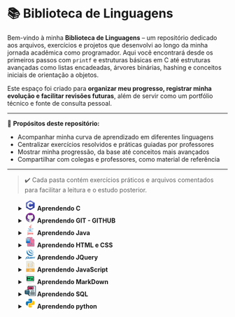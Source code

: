 # 📚 Biblioteca de Linguagens

Bem-vindo à minha **Biblioteca de Linguagens** – um repositório dedicado aos arquivos, exercícios e projetos que desenvolvi ao longo da minha jornada acadêmica como programador. Aqui você encontrará desde os primeiros passos com `printf` e estruturas básicas em C até estruturas avançadas como listas encadeadas, árvores binárias, hashing e conceitos iniciais de orientação a objetos.

Este espaço foi criado para **organizar meu progresso, registrar minha evolução e facilitar revisões futuras**, além de servir como um portfólio técnico e fonte de consulta pessoal.

---

📌 **Propósitos deste repositório:**
- Acompanhar minha curva de aprendizado em diferentes linguagens
- Centralizar exercícios resolvidos e práticas guiadas por professores
- Mostrar minha progressão, da base até conceitos mais avançados
- Compartilhar com colegas e professores, como material de referência

---

> ✔️ Cada pasta contém exercícios práticos e arquivos comentados para facilitar a leitura e o estudo posterior.

<details style="margin-left:5%">
	<summary>
		<b> 
			<img src="Assets/img/c.png" width="25px"/>
			Aprendendo C
		</b>
	</summary>
	<a href="AprendendoLinguagens/C/Estrutura_basica/main.c" style="margin-left:5%">Exercícios básicos</a>	
	<br>
	<a href="AprendendoLinguagens/C/Estrutura_de_selecao/main.c" style="margin-left:5%">Estrutura de selecao</a>
	<br>
	<a href="AprendendoLinguagens/C/Estrutura de repeticao/main.c" style="margin-left:5%">Estrutura de Repeticao</a>
	<br>
	<a href="AprendendoLinguagens/C/Matrizes_E_Vetores/main.c" style="margin-left:5%">Matrizes e Vetores</a>
	<br>
	<a href="AprendendoLinguagens/C/Modularizacao/main.c" style="margin-left:5%">Modularização</a>
	<br>
	<a href="AprendendoLinguagens/C/Ponteiros/main.c" style="margin-left:5%">Ponteiros</a>
	<br>
	<a href="AprendendoLinguagens/C/Alocacao_dinamica_de_memoria/alocacao_em_vetor_dinamico.c" style="margin-left:5%">Alocação Dinâmica de Memória</a>
	<br>
	<a href="AprendendoLinguagens/C/Lista_encadeada/main.c" style="margin-left:5%">Lista Encadeada</a>
	<br>
	<a href="AprendendoLinguagens/C/Lista_encadeada_dupla/main.c" style="margin-left:5%">Lista Encadeada Dupla</a>
	<br>
	<a href="AprendendoLinguagens/C/Lisca_encadeada_FIFO/main.c" style="margin-left:5%">Lista Encadeada FIFO</a>
	<br>
	<a href="AprendendoLinguagens/C/Lista_encadeada_LIFO/main.c" style="margin-left:5%">Lista Encadeada LIFO</a>
	<br>
	<a href="AprendendoLinguagens/C/Busca_linear/main.c" style="margin-left:5%">Busca Linear</a>
	<br>
	<a href="AprendendoLinguagens/C/Busca_binaria/Busca_Binaria.c" style="margin-left:5%">Busca Binaria</a>
	<br>
	<a href="AprendendoLinguagens/C/Quick Sort" style="margin-left:5%">Quick Sort</a>
	<br>
	<a href="AprendendoLinguagens/C/Arvore_Busca_Binaria/main.c" style="margin-left:5%">Arvore Busca Binaria</a>
	<br>
	<a href="AprendendoLinguagens/C/Arvore_Busca_Balanceada/main.c" style="margin-left:5%">Arvore Busca Balanceada</a>
	<br>
	<a href="AprendendoLinguagens/C/Hashing/hash_varios_dados.c" style="margin-left:5%">Hashing</a>
	<br>
	<a href="AprendendoLinguagens/C/Orientacao_A_Objetos/main.c" style="margin-left:5%">Orientacao A Objetos</a>
	<br>
</details>

<details style="margin-left:5%">
	<summary>
		<b> 
			<img src="Assets/img/github.png" width="25px"/>
			Aprendendo GIT - GITHUB
		</b>
	</summary>
	<a href="AprendendoLinguagens/GIT-GITHUB/Comandos_Git.mkd" style="margin-left:5%">Comandos</a>
	<br>
</details>

<details style="margin-left:5%">
	<summary>
		<b> 
			<img src="Assets/img/java.png" width="25px"/>
			Aprendendo Java
		</b>
	</summary>
	<a href="AprendendoLinguagens/Java/Vetores/Vetores.java" style="margin-left:5%">Vetores</a>
	<br>
	<a href="AprendendoLinguagens/Java/Listas/listas.java" style="margin-left:5%">Listas</a>
	<br>
	<a href="AprendendoLinguagens/Java/Registros/registros.java" style="margin-left:5%">Registros</a>
	<br>
	<a href="AprendendoLinguagens/Java/Objetos/Tempo.java" style="margin-left:5%">Orientação a objetos</a>
	<br>
	<a href="AprendendoLinguagens/Java/Heranca/Principal.java" style="margin-left:5%">Heranças</a>
	<br>
	<a href="AprendendoLinguagens/Java/HashMap/hashMap.java" style="margin-left:5%">HashMap</a>
	<br>
	<a href="AprendendoLinguagens/Java/Associacao_classes/Contato.java" style="margin-left:5%">Associação entre classes</a>
	<br>
	<a href="AprendendoLinguagens/Java/Classe_abstrata_polimorfismo/Funcionario.java" style="margin-left:5%">Polimorfismo e abstração</a>
	<br>
	<a href="AprendendoLinguagens/Java/Conexao_BD/App.java" style="margin-left:5%">Java com Banco de Dados</a>
	<br>
	<a href="AprendendoLinguagens/Java/Interface_grafica_JSwing/main/Principal.java" style="margin-left:5%">Interfaces gráficas</a>
	<br>
</details>

<details style="margin-left:5%">
	<summary>
		<b> 
			<img src="Assets/img/htmlcss.png" width="25px"/>
			Aprendendo HTML e CSS
		</b>
	</summary>
	<a href="AprendendoLinguagens/Html-Css/Botoes_animado" style="margin-left:5%">Botoes animado</a>
	<a href="https://guilhermeamarilho.github.io/ArquivosAprendendoLinguagens/Html-Css/Botoes_animado/" style="margin-left:5%">Demo</a>
	<br>
	<a href="AprendendoLinguagens/Html-Css/Carousel" style="margin-left:5%">Carrossel de imagens</a>
	<a href="https://guilhermeamarilho.github.io/ArquivosAprendendoLinguagens/Html-Css/Carousel/" style="margin-left:5%">Demo</a>
	<br>
	<a href="AprendendoLinguagens/Html-Css/Carregamento_neon" style="margin-left:5%">Carregamento neon</a>
	<a href="https://guilhermeamarilho.github.io/ArquivosAprendendoLinguagens/Html-Css/Carregamento_neon/" style="margin-left:5%">Demo</a>
	<br>
	<a href="AprendendoLinguagens/Html-Css/Carrossel_Imagens" style="margin-left:5%">Carrossel de imagens automático</a>
	<a href="https://guilhermeamarilho.github.io/ArquivosAprendendoLinguagens/Html-Css/Carrossel_Imagens" style="margin-left:5%">Demo</a>
	<br>
	<a href="AprendendoLinguagens/Html-Css/Cartao_flutuante/" style="margin-left:5%">Cartão flutuante</a>
	<a href="https://guilhermeamarilho.github.io/ArquivosAprendendoLinguagens/Html-Css/Cartao_flutuante/" style="margin-left:5%">Demo</a>
	<br>
	<a href="AprendendoLinguagens/Html-Css/Home_netflix" style="margin-left:5%">Home Netflix</a>
	<a href="https://guilhermeamarilho.github.io/ArquivosAprendendoLinguagens/Html-Css/Home_netflix" style="margin-left:5%">Demo</a>
	<br>
	<a href="AprendendoLinguagens/Html-Css/guilhermeamarilho.github.io" style="margin-left:5%">Primeiro portifólio</a>
	<a href="https://guilhermeamarilho.github.io/ArquivosAprendendoLinguagens/Html-Css/guilhermeamarilho.github.io" style="margin-left:5%">Demo</a>
	<br>
	<a href="AprendendoLinguagens/Html-Css/Navbar_dropOptions" style="margin-left:5%">Navbar com drop</a>
	<a href="https://guilhermeamarilho.github.io/ArquivosAprendendoLinguagens/Html-Css/Navbar_dropOptions" style="margin-left:5%">Demo</a>
	<br>
	<a href="AprendendoLinguagens/Html-Css/Projeto_responsivo_cinema" style="margin-left:5%">Projeto responsivo cinema</a>
	<a href="https://guilhermeamarilho.github.io/ArquivosAprendendoLinguagens/Html-Css/Projeto_responsivo_cinema" style="margin-left:5%">Demo</a>
	<br>
	<a href="AprendendoLinguagens/Html-Css/Seletor_de_cores" style="margin-left:5%">Seletor de cores</a>
	<a href="https://guilhermeamarilho.github.io/ArquivosAprendendoLinguagens/Html-Css/Seletor_de_cores" style="margin-left:5%">Demo</a>
	<br>
	<a href="AprendendoLinguagens/Html-Css/Social_icon_glass" style="margin-left:5%">Cartão social vitrificado</a>
	<a href="https://guilhermeamarilho.github.io/ArquivosAprendendoLinguagens/Html-Css/Social_icon_glass" style="margin-left:5%">Demo</a>
	<br>
	<a href="AprendendoLinguagens/Html-Css/Texto_3d" style="margin-left:5%">Texto 3d</a>
	<a href="https://guilhermeamarilho.github.io/ArquivosAprendendoLinguagens/Html-Css/Texto_3d" style="margin-left:5%">Demo</a>
	<br>
</details>
<details style="margin-left:5%">
	<summary>
		<b> 
			<img src="Assets/img/jquery.png" width="25px"/>
			Aprendendo JQuery
		</b>
	</summary>
	<a href="AprendendoLinguagens/Jquery/Get_Starter/Funcao_base.js" style="margin-left:5%">Introdução</a>
	<br>
	<a href="AprendendoLinguagens/Jquery/Imprimindo_mensagem/jquery/impressao.js" style="margin-left:5%">Imprimindo mensagem</a>
	<br>
	<a href="AprendendoLinguagens/Jquery/Animando_div/index.html" style="margin-left:5%">Animações básicas</a>
	<br>
	<a href="AprendendoLinguagens/Jquery/Manipulacao_eventos/index.html" style="margin-left:5%">Manipulação de eventos</a>
	<br>
	<a href="AprendendoLinguagens/Jquery/Exemplo_json/Exemplo_dados_artistas.js" style="margin-left:5%">Exemplos de JSON</a>
	<br>
	<a href="AprendendoLinguagens/Jquery/Carregando_JSon/index.html" style="margin-left:5%">Carregar JSON com JQuery</a>
	<br>
</details>
<details style="margin-left:5%">
	<summary>
		<b> 
			<img src="Assets/img/javascript.png" width="25px"/>
			Aprendendo JavaScript
		</b>
	</summary>
	<a href="AprendendoLinguagens/Js/Strings/contagem%20de%20letra.html" style="margin-left:5%">Strings</a>
	<br>
	<a href="AprendendoLinguagens/Js/Numeros_complexos/NumerosComplexos.js" style="margin-left:5%">Numeros complexos</a>
	<br>
	<a href="AprendendoLinguagens/Js/Exercicios_JS" style="margin-left:5%">Lista de xercicios</a>
	<br>
	<a href="AprendendoLinguagens/Js/Registros" style="margin-left:5%">Registros</a>
	<br>
	<a href="AprendendoLinguagens/Js/Objetos" style="margin-left:5%">Orientação de objetos</a>
	<br>
	<a href="AprendendoLinguagens/Js/Eventos_basico/index.html" style="margin-left:5%">Eventos básico</a>
	<br>
	<a href="AprendendoLinguagens/Js/Eventos_cinema/trabalhodocinema.html" style="margin-left:5%">Eventos cinema</a>
	<br>
	<a href="AprendendoLinguagens/Js/GoogleMaps/mapa.html" style="margin-left:5%">API Google Maps</a>
	<br>
	<a href="AprendendoLinguagens/Js/Projeto_Letroca/trabalho%20letroca.html" style="margin-left:5%">Projeto letroca</a>
	<br>
	<a href="AprendendoLinguagens/Js/Uno/uno%20modo%202.html" style="margin-left:5%">Projeto final - Uno</a>
	<br>
</details>
<details style="margin-left:5%">
	<summary>
		<b> 
			<img src="Assets/img/markdown.png" width="25px"/>
			Aprendendo MarkDown
		</b>
	</summary>
	<a href="AprendendoLinguagens/Markdown/Comandos_MarkDown.mkd" style="margin-left:5%">Aprendendo MarkDown</a>
</details>
<details style="margin-left:5%">
	<summary>
		<b> 
			<img src="Assets/img/sql.png" width="25px"/>
			Aprendendo SQL
		</b>
	</summary>
	<a href="AprendendoLinguagens/Sql/Aprendendo_consultas/lista05.sql" style="margin-left:5%">Aprendendo Consultas</a>
	<br>
	<a href="AprendendoLinguagens/Sql/Tabela_amigos/Tabela-amigos.sql" style="margin-left:5%">Tabela amigos</a>
	<br>
	<a href="AprendendoLinguagens/Sql/Tabela_empresa/Tabela-empresa.sql" style="margin-left:5%">Tabela empresa</a>
	<br>
	<a href="AprendendoLinguagens/Sql/Tabela_escola/SQL-Escola.sql" style="margin-left:5%">Tabela escola</a>
	<br>
	<a href="AprendendoLinguagens/Sql/Tabela_EuCosinheiro/SQL-eucozinho.sql" style="margin-left:5%">Tabela EuCosinheiro</a>
	<br>
	<a href="AprendendoLinguagens/Sql/Tabela_EverNote/Tabela-evernote.sql" style="margin-left:5%">Tabela EverNote</a>
	<br>
	<a href="AprendendoLinguagens/Sql/Tabela_loja/base.sql" style="margin-left:5%">Tabela loja</a>
	<br>
	<a href="AprendendoLinguagens/Sql/Tabela_produto/tabela-produto.sql" style="margin-left:5%">Tabela produto</a>
	<br>
	<a href="AprendendoLinguagens/Sql/Tabela_uber/Tabela-uber.sql" style="margin-left:5%">Tabela uber</a>
	<br>
</details>
<details style="margin-left:5%">
	<summary>
		<b> 
			<img src="Assets/img/python.png" width="25px"/>
			Aprendendo python
		</b>
	</summary>
	<a href="AprendendoLinguagens/Python/Comandos_Basicos/main.py" style="margin-left:5%">Comandos básicos</a>
	<br>
	<a href="AprendendoLinguagens/Python/Entrada_E_Saida/main.py" style="margin-left:5%">Entradas e saidas</a>
	<br>
	<a href="AprendendoLinguagens/Python/Estrutura_Condicional/main.py" style="margin-left:5%">Estrutura condicional</a>
	<br>
	<a href="AprendendoLinguagens/Python/Extrutura_De_Repeticao/main.py" style="margin-left:5%">Extrutura de repeticao</a>
	<br>
	<a href="AprendendoLinguagens/Python/Strings/main.py" style="margin-left:5%">Strings</a>
	<br>
	<a href="AprendendoLinguagens/Python/Sequencias/main.py" style="margin-left:5%">Sequências</a>
	<br>
	<a href="AprendendoLinguagens/Python/Listas/main.py" style="margin-left:5%">Listas</a>
	<br>
	<a href="AprendendoLinguagens/Python/Procedimentos/main.py" style="margin-left:5%">Procedimentos</a>
	<br>
	<a href="AprendendoLinguagens/Python/Funcoes/main.py" style="margin-left:5%">Funções</a>
	<br>
	<a href="AprendendoLinguagens/Python/Matrizes/main.py" style="margin-left:5%">Matrizes</a>
	<br>
	<a href="AprendendoLinguagens/Python/Arquivos/main.py" style="margin-left:5%">Arquivos</a>
	<br>
	<a href="AprendendoLinguagens/Python/Orientacao_A_Objetos/main.py" style="margin-left:5%">Orientação a objetos</a>
	<br>
	<a href="AprendendoLinguagens/Python/Arquivos_Com_POO/main.py" style="margin-left:5%">Arquivos com POO</a>
	<br>
	<a href="AprendendoLinguagens/Python/Bibliotecas/main.py" style="margin-left:5%">Pyxel</a>
	<br>
	<a href="AprendendoLinguagens/Python/DB_PostgreSQL/main.py" style="margin-left:5%">Banco de dados PostgreSQL</a>
	<br>
	<a href="AprendendoLinguagens/Python/Bibliotecas" style="margin-left:5%">Bibliotecas para python</a>
</details>
